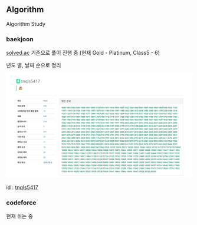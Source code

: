 ## Algorithm
Algorithm Study
### baekjoon
[solved.ac](https://solved.ac/) 기준으로 풀이 진행 중
(현재 Gold - Platinum, Class5 - 6)

년도 별, 날짜 순으로 정리

![baekjoon](./image/baekjoon_image.jpg)

id : [tnqls5417](https://www.acmicpc.net/user/tnqls5417)

### codeforce
현재 쉬는 중